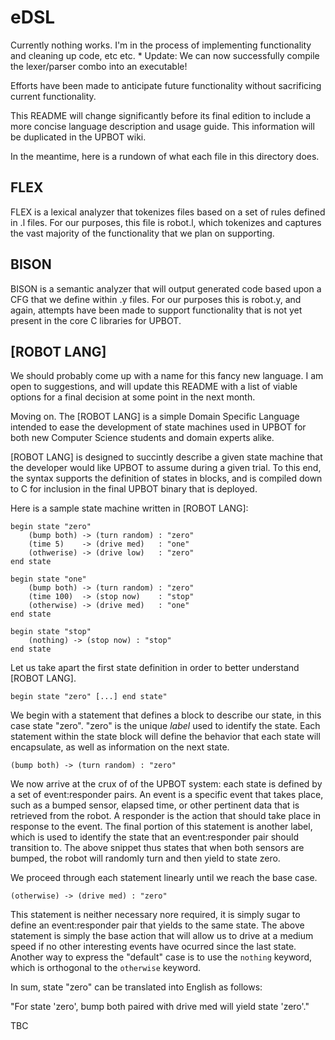 eDSL
====

Currently nothing works. I'm in the process of implementing functionality and cleaning up code, etc etc.
    * Update: We can now successfully compile the lexer/parser combo into an executable!

Efforts have been made to anticipate future functionality without sacrificing current functionality.

This README will change significantly before its final edition to include a more concise language
description and usage guide. This information will be duplicated in the UPBOT wiki.

In the meantime, here is a rundown of what each file in this directory does.

FLEX
----

FLEX is a lexical analyzer that tokenizes files based on a set of rules defined in .l files.
For our purposes, this file is robot.l, which tokenizes and captures the vast majority of the
functionality that we plan on supporting.

BISON
-----

BISON is a semantic analyzer that will output generated code based upon a CFG that we define within
.y files. For our purposes this is robot.y, and again, attempts have been made to support functionality
that is not yet present in the core C libraries for UPBOT.


[ROBOT LANG]
------------
We should probably come up with a name for this fancy new language. I am open to suggestions, and will update
this README with a list of viable options for a final decision at some point in the next month.

Moving on. The [ROBOT LANG] is a simple Domain Specific Language intended to ease the development of state
machines used in UPBOT for both new Computer Science students and domain experts alike.

[ROBOT LANG] is designed to succintly describe a given state machine that the developer would like UPBOT
to assume during a given trial. To this end, the syntax supports the definition of states in blocks, and
is compiled down to C for inclusion in the final UPBOT binary that is deployed.

Here is a sample state machine written in [ROBOT LANG]:

```
begin state "zero"
    (bump both) -> (turn random) : "zero"
    (time 5)    -> (drive med)   : "one"
    (othwerise) -> (drive low)   : "zero"
end state

begin state "one"
    (bump both) -> (turn random) : "zero"
    (time 100)  -> (stop now)    : "stop"
    (otherwise) -> (drive med)   : "one"
end state

begin state "stop"
    (nothing) -> (stop now) : "stop"
end state
```

Let us take apart the first state definition in order to better understand [ROBOT LANG].

`begin state "zero" [...] end state"`

We begin with a statement that defines a block to describe our state, in this case state "zero".
"zero" is the unique _label_ used to identify the state. Each statement within the state block
will define the behavior that each state will encapsulate, as well as information on the next state.

`(bump both) -> (turn random) : "zero"`

We now arrive at the crux of of the UPBOT system: each state is defined by a set of event:responder pairs.
An event is a specific event that takes place, such as a bumped sensor, elapsed time, or other pertinent
data that is retrieved from the robot. A responder is the action that should take place in response to the
event. The final portion of this statement is another label, which is used to identify the state that
an event:responder pair should transition to. The above snippet thus states that when both sensors are bumped,
the robot will randomly turn and then yield to state zero.

We proceed through each statement linearly until we reach the base case.

`(otherwise) -> (drive med) : "zero"`

This statement is neither necessary nore required, it is simply sugar to define an event:responder pair
that yields to the same state. The above statement is simply the base action that will allow us to
drive at a medium speed if no other interesting events have ocurred since the last state. Another way
to express the "default" case is to use the `nothing` keyword, which is orthogonal to the `otherwise`
keyword.

In sum, state "zero" can be translated into English as follows:

"For state 'zero', bump both paired with drive med will yield state 'zero'."

TBC
